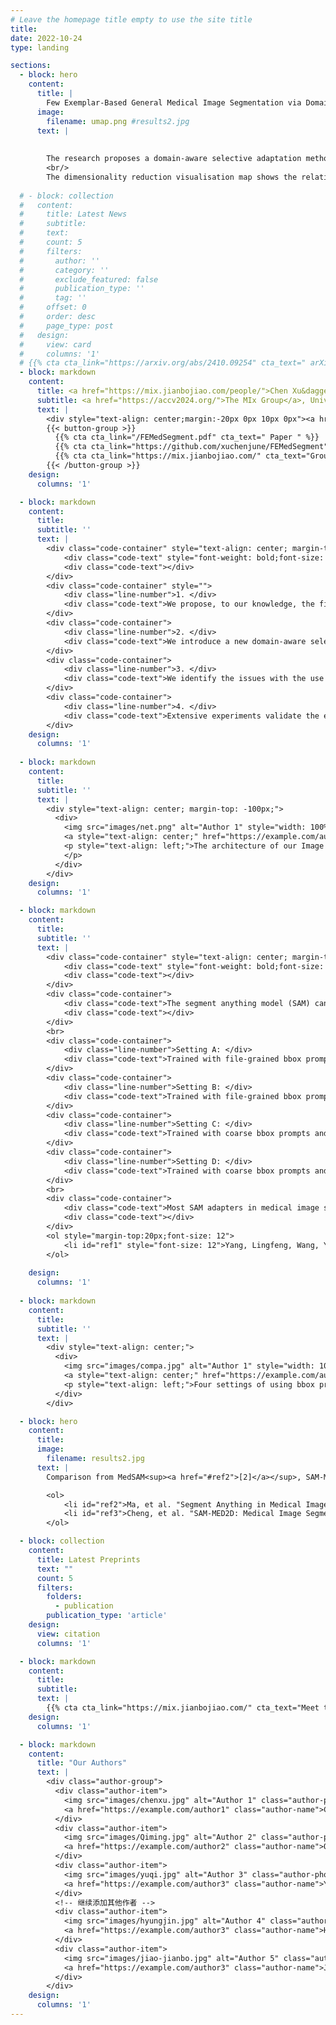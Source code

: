 ```yaml
---
# Leave the homepage title empty to use the site title
title:
date: 2022-10-24
type: landing

sections:
  - block: hero
    content:
      title: |
        Few Exemplar-Based General Medical Image Segmentation via Domain-Aware Selective Adaptation
      image:
        filename: umap.png #results2.jpg
      text: |
        
        
        The research proposes a domain-aware selective adaptation method for medical image segmentation using fewer exemplars.This approach adapts general knowledge from large natural image models to medical domains, overcoming limitations in existing methods and offering an efficient, LMIC-friendly solution for healthcare diagnostics.
        <br/>
        The dimensionality reduction visualisation map shows the relative relationship and distribution of different data sets in a two-dimensional feature space. It can be seen the characteristics of the medical data set (red points) compared to the general natural data set (blue/black points). A clear domain gap can be observed from this visualisation.
  
  # - block: collection
  #   content:
  #     title: Latest News
  #     subtitle:
  #     text:
  #     count: 5
  #     filters:
  #       author: ''
  #       category: ''
  #       exclude_featured: false
  #       publication_type: ''
  #       tag: ''
  #     offset: 0
  #     order: desc
  #     page_type: post
  #   design:
  #     view: card
  #     columns: '1'
  # {{% cta cta_link="https://arxiv.org/abs/2410.09254" cta_text=" arXiv " %}}
  - block: markdown
    content:
      title: <a href="https://mix.jianbojiao.com/people/">Chen Xu&dagger;</a>, <a href="https://mix.jianbojiao.com/people/">Qiming Huang&dagger;</a>, <a href="https://mix.jianbojiao.com/people/">Yuqi Hou</a>, Jiangxing Wu, Fan Zhang, <a href="https://cvlab-uob.github.io/">Hyung Jin Chang</a>, <a href="https://jianbojiao.com/">Jianbo Jiao</a> 
      subtitle: <a href="https://accv2024.org/">The MIx Group</a>, University of Birmingham, Fudan University
      text: |
        <div style="text-align: center;margin:-20px 0px 10px 0px"><a href="https://accv2024.org/">The Springer: Asian Conference on Computer Vision (ACCV) 2024</a></div>
        {{< button-group >}}
          {{% cta cta_link="/FEMedSegment.pdf" cta_text=" Paper " %}}
          {{% cta cta_link="https://github.com/xuchenjune/FEMedSegment" cta_text="Code" %}}
          {{% cta cta_link="https://mix.jianbojiao.com/" cta_text="Group" %}}
        {{< /button-group >}}
    design:
      columns: '1'

  - block: markdown
    content:
      title: 
      subtitle: ''
      text: |
        <div class="code-container" style="text-align: center; margin-top: -100px;">
            <div class="code-text" style="font-weight: bold;font-size: 24px;">Main Contributions: </div>
            <div class="code-text"></div>
        </div>
        <div class="code-container" style="">
            <div class="line-number">1. </div>
            <div class="code-text">We propose, to our knowledge, the first attempt towards adapting a general prior knowledge to various medical domains with only a few exemplars.</div>
        </div>
        <div class="code-container">
            <div class="line-number">2. </div>
            <div class="code-text">We introduce a new domain-aware selective adaptation approach, which enables simple yet effective fine-tuning of large pre-trained models and boosts their performance in target domains.</div>
        </div>
        <div class="code-container">
            <div class="line-number">3. </div>
            <div class="code-text">We identify the issues with the use of prompts in current prompt-based medical image segmentation models and propose a coarse prompt setting that better aligns with real-world scenarios.</div>
        </div>
        <div class="code-container">
            <div class="line-number">4. </div>
            <div class="code-text">Extensive experiments validate the effectiveness of the proposed method, achieving state-of-the-art performance under the challenging few exemplar setting, surpassing existing works by a large margin.</div>
        </div>
    design:
      columns: '1'
  
  - block: markdown
    content:
      title: 
      subtitle: ''
      text: |
        <div style="text-align: center; margin-top: -100px;">
          <div>
            <img src="images/net.png" alt="Author 1" style="width: 100%; />
            <a style="text-align: center;" href="https://example.com/author1" style="font-size: 32">FEMed Architecture</a>
            <p style="text-align: left;">The architecture of our Image Encoder enhanced with two specialized Adapters: (a) the Multi-Scale Features Adapter that captures features at various granularities through pyramid pooling, and (b) the High-Frequency Adapter that emphasizes salient textural details from frequency domain analysis. (c) These Adapters feed into the Selection Module, which uses a trainable binary decision layer to selectively integrate the most informative feature set at each transformer stage, effectively tailoring the feature landscape for optimal tumour delineation in CT/MRI scans.
            </p>
          </div>
        </div>
    design:
      columns: '1'

  - block: markdown
    content:
      title: 
      subtitle: ''
      text: |
        <div class="code-container" style="text-align: center; margin-top: -100px;">
            <div class="code-text" style="font-weight: bold;font-size: 24px;">Visual Prompt Settings: </div>
            <div class="code-text"></div>
        </div>
        <div class="code-container">
            <div class="code-text">The segment anything model (SAM) can adopt many types of visual prompts, \ie, scribbles, clicks, or boxes to segment the arbitrary object within the image. It demonstrates highly generalized segmentation performance using prompts during training and testing. This paper focuses on the form of bounding box prompt. Consequently, mainstream approaches to applying SAM for medical image segmentation follow this setting, utilizing prompts in both training and testing. We highlight that the previous methods' use of prompts in the medical segmentation domain is not suitable. We categorize prompts into two types: \textbf{fine-grained prompts and coarse prompts}. The fine-grained prompts, as shown in Fig. \ref{compa} A and C, are customary user-provided or generated from manually annotated results. They are bespoke for each image and provide strong prior knowledge of the target location. Coarse prompts, as illustrated in Figures B and D, remain consistent across different images and offer almost no prior knowledge. Note that our definitions of fine-grained and coarse prompts differ from those in <sup><a href="#ref1">[1]</a></sup>.</div>
            <div class="code-text"></div>
        </div>
        <br>
        <div class="code-container">
            <div class="line-number">Setting A: </div>
            <div class="code-text">Trained with file-grained bbox prompts and tested with fine-grained bbox prompts.</div>
        </div>
        <div class="code-container">
            <div class="line-number">Setting B: </div>
            <div class="code-text">Trained with file-grained bbox prompts and tested with coarse bbox prompts.</div>
        </div>
        <div class="code-container">
            <div class="line-number">Setting C: </div>
            <div class="code-text">Trained with coarse bbox prompts and tested with fine-grained bbox prompts.</div>
        </div>
        <div class="code-container">
            <div class="line-number">Setting D: </div>
            <div class="code-text">Trained with coarse bbox prompts and tested with coarse bbox prompts.</div>
        </div>
        <br>
        <div class="code-container">
            <div class="code-text">Most SAM adapters in medical image segmentation rely on user-provided prompts or assuming prompts generated from segmentation annotations, i.e., the lesion area is already known, and a bounding box prompt for the lesion area is given, expecting the model to accurately segment the lesion within this region (setting A). However, this assumption is not applicable in real diagnostic scenarios. For unseen samples, the lesion area is unknown, making it impossible to provide such fine-grained visual prompts. Therefore, a prompt setting that aligns with real-world applications should be settings B and D, where only a coarse bounding box prompt can be provided during inference, for example, a rectangular box almost the same size as the original image. Since setting B uses different prompts for training and testing, performance is affected. Thus, this paper primarily investigates setting D in Fig. \ref{compa}. It's more challenging compare to the other settings since these is no accurate lesion area information provided. </div>
            <div class="code-text"></div>
        </div>
        <ol style="margin-top:20px;font-size: 12">
            <li id="ref1" style="font-size: 12">Yang, Lingfeng, Wang, Yueze, Li, Xiang, Wang, Xinlong, Yang, Jian. <a href="https://arxiv.org/abs/2306.04356">"Fine-grained visual prompting."</a> <i>Advances in Neural Information Processing Systems</i>, vol. 36, 2024.</li>
        </ol>
        
    design:
      columns: '1'
      
  - block: markdown
    content:
      title:
      subtitle: ''
      text: |
        <div style="text-align: center;">
          <div>
            <img src="images/compa.jpg" alt="Author 1" style="width: 100%;/>
            <a style="text-align: center;" href="https://example.com/author1" >Prompt Strategy</a>
            <p style="text-align: left;">Four settings of using bbox prompts during training and testing stages. The coarse bounding box prompt is designed to be almost the same size as the input image data, with different ratios indicating the proportion of pixels by which the rectangle is shrunk inward relative to the entire image. A pseudo-code for coarse bbox prompt generation is shown in Algorithm 1 in the paper.</p>
          </div>
        </div>

  - block: hero
    content:
      title: 
      image:
        filename: results2.jpg
      text: |
        Comparison from MedSAM<sup><a href="#ref2">[2]</a></sup>, SAM-MED2D<sup><a href="#ref3">[3]</a></sup>, and our FEMed method (5-shot, 10-shot). The first column is the input image, the second column is the image with coloured ground truth masks, and the third and fourth columns are the image with coloured predicted masks by MedSAM and SAM-MED2D. The right two columns are the image with coloured predicted masks by our FEMed method.

        <ol>
            <li id="ref2">Ma, et al. "Segment Anything in Medical Images with MedSAM." <i>2024</i>.</li>
            <li id="ref3">Cheng, et al. "SAM-MED2D: Medical Image Segmentation with Segment Anything Model." <i>2023</i>.</li>
        </ol>

  - block: collection
    content:
      title: Latest Preprints
      text: ""
      count: 5
      filters:
        folders:
          - publication
        publication_type: 'article'
    design:
      view: citation
      columns: '1'

  - block: markdown
    content:
      title:
      subtitle:
      text: |
        {{% cta cta_link="https://mix.jianbojiao.com/" cta_text="Meet the team →" %}}
    design:
      columns: '1'

  - block: markdown
    content:
      title: "Our Authors"
      text: |
        <div class="author-group">
          <div class="author-item">
            <img src="images/chenxu.jpg" alt="Author 1" class="author-photo"/>
            <a href="https://example.com/author1" class="author-name">Chen Xu</a>
          </div>
          <div class="author-item">
            <img src="images/Qiming.jpg" alt="Author 2" class="author-photo"/>
            <a href="https://example.com/author2" class="author-name">Qiming Huang</a>
          </div>
          <div class="author-item">
            <img src="images/yuqi.jpg" alt="Author 3" class="author-photo"/>
            <a href="https://example.com/author3" class="author-name">Yuqi Hou</a>
          </div>
          <!-- 继续添加其他作者 -->
          <div class="author-item">
            <img src="images/hyungjin.jpg" alt="Author 4" class="author-photo"/>
            <a href="https://example.com/author3" class="author-name">Hyung Jin Chang</a>
          </div>
          <div class="author-item">
            <img src="images/jiao-jianbo.jpg" alt="Author 5" class="author-photo"/>
            <a href="https://example.com/author3" class="author-name">Jianbo Jiao</a>
          </div>
        </div>
    design:
      columns: '1'
---
```


